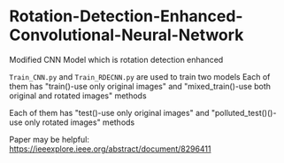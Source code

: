 # Rotation-Detection-Enhanced-Convolutional-Neural-Network
Modified CNN Model which is rotation detection enhanced



`Train_CNN.py` and `Train_RDECNN.py` are used to train two models
Each of them has "train()-use only original images" and "mixed_train()-use both original and rotated images" methods

Each of them has "test()-use only original images" and "polluted_test()()-use only rotated images" methods

Paper may be helpful: https://ieeexplore.ieee.org/abstract/document/8296411